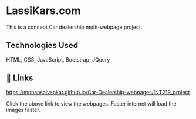 
# LassiKars.com

This is a concept Car dealership multi-webpage project.




## Technologies Used

HTML,
CSS,
JavaScript,
Bootstrap,
JQuery




## 🔗 Links
https://mohansaivenkat.github.io/Car-Dealership-webpages/INT219_project

Click the above link to view the webpages.
Faster internet will load the images faster.



